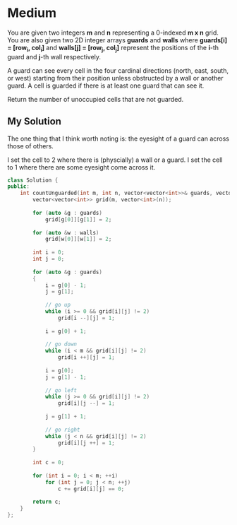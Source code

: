 # Medium

You are given two integers **m** and **n** representing a 0-indexed **m x n** grid. You are also given two 2D integer arrays **guards** and **walls** where **guards[i] = [row<sub>i</sub>, col<sub>i</sub>]** and **walls[j] = [row<sub>j</sub>, col<sub>j</sub>]** represent the positions of the **i**-th guard and **j**-th wall respectively.

A guard can see every cell in the four cardinal directions (north, east, south, or west) starting from their position unless obstructed by a wall or another guard. A cell is guarded if there is at least one guard that can see it.

Return the number of unoccupied cells that are not guarded.

## My Solution

The one thing that I think worth noting is: the eyesight of a guard can across those of others.

I set the cell to 2 where there is (physcially) a wall or a guard.
I set the cell to 1 where there are some eyesight come across it.

```cpp
class Solution {
public:
    int countUnguarded(int m, int n, vector<vector<int>>& guards, vector<vector<int>>& walls) {
        vector<vector<int>> grid(m, vector<int>(n));
        
        for (auto &g : guards)
            grid[g[0]][g[1]] = 2;
        
        for (auto &w : walls)
            grid[w[0]][w[1]] = 2;
        
        int i = 0;
        int j = 0;
        
        for (auto &g : guards)
        {
            i = g[0] - 1;
            j = g[1];
            
            // go up
            while (i >= 0 && grid[i][j] != 2)
                grid[i --][j] = 1;
            
            i = g[0] + 1;
            
            // go down
            while (i < m && grid[i][j] != 2)
                grid[i ++][j] = 1;
            
            i = g[0];
            j = g[1] - 1;
            
            // go left
            while (j >= 0 && grid[i][j] != 2)
                grid[i][j --] = 1;
            
            j = g[1] + 1;
            
            // go right
            while (j < n && grid[i][j] != 2)
                grid[i][j ++] = 1;
        }
        
        int c = 0;
        
        for (int i = 0; i < m; ++i)
            for (int j = 0; j < n; ++j)
                c += grid[i][j] == 0;
        
        return c;
    }
};
```
